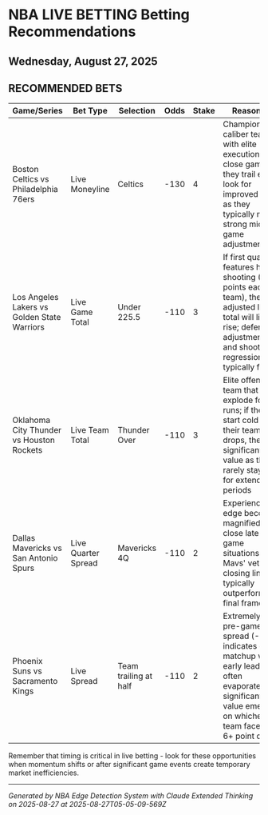 # NBA LIVE BETTING Betting Recommendations
## Wednesday, August 27, 2025

## RECOMMENDED BETS
| Game/Series | Bet Type | Selection | Odds | Stake | Reasoning |
|-------------|----------|-----------|------|-------|-----------|
| Boston Celtics vs Philadelphia 76ers | Live Moneyline | Celtics | -130 | 4 | Championship-caliber team with elite execution in close games; if they trail early, look for improved odds as they typically make strong mid-game adjustments |
| Los Angeles Lakers vs Golden State Warriors | Live Game Total | Under 225.5 | -110 | 3 | If first quarter features hot shooting (30+ points each team), the adjusted live total will likely rise; defensive adjustments and shooting regression typically follow |
| Oklahoma City Thunder vs Houston Rockets | Live Team Total | Thunder Over | -110 | 3 | Elite offensive team that can explode for runs; if they start cold and their team total drops, there's significant value as they rarely stay cold for extended periods |
| Dallas Mavericks vs San Antonio Spurs | Live Quarter Spread | Mavericks 4Q | -110 | 2 | Experience edge becomes magnified in close late-game situations; Mavs' veteran closing lineup typically outperforms in final frame |
| Phoenix Suns vs Sacramento Kings | Live Spread | Team trailing at half | -110 | 2 | Extremely tight pre-game spread (-1) indicates even matchup where early leads often evaporate; significant value emerges on whichever team faces a 6+ point deficit |

Remember that timing is critical in live betting - look for these opportunities when momentum shifts or after significant game events create temporary market inefficiencies.

---
*Generated by NBA Edge Detection System with Claude Extended Thinking on 2025-08-27 at 2025-08-27T05-05-09-569Z*
